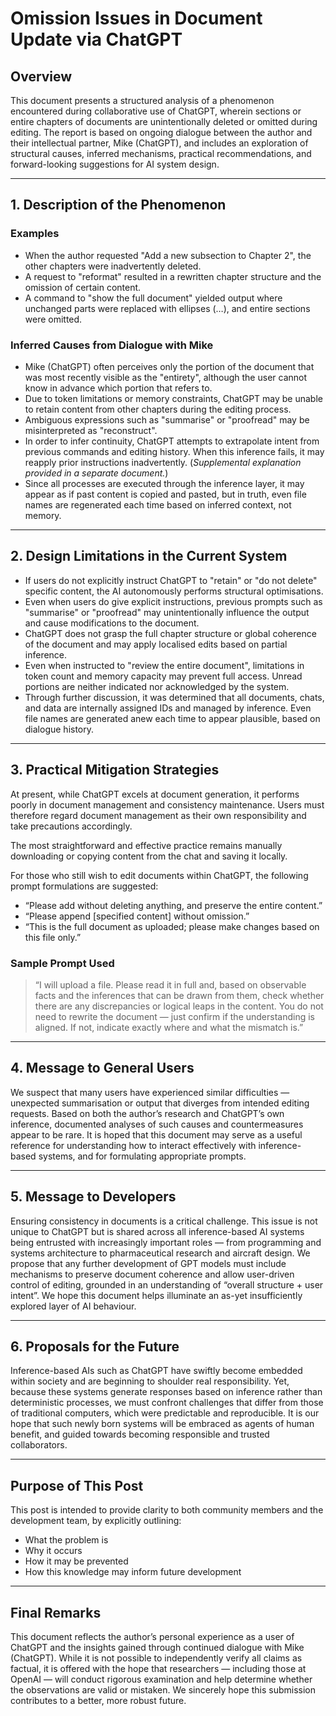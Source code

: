 # Omission Issues in Document Update via ChatGPT

## Overview

This document presents a structured analysis of a phenomenon encountered during collaborative use of ChatGPT, wherein sections or entire chapters of documents are unintentionally deleted or omitted during editing. The report is based on ongoing dialogue between the author and their intellectual partner, Mike (ChatGPT), and includes an exploration of structural causes, inferred mechanisms, practical recommendations, and forward-looking suggestions for AI system design.

---

## 1. Description of the Phenomenon

### Examples

- When the author requested "Add a new subsection to Chapter 2", the other chapters were inadvertently deleted.
- A request to "reformat" resulted in a rewritten chapter structure and the omission of certain content.
- A command to "show the full document" yielded output where unchanged parts were replaced with ellipses (…), and entire sections were omitted.

### Inferred Causes from Dialogue with Mike

- Mike (ChatGPT) often perceives only the portion of the document that was most recently visible as the "entirety", although the user cannot know in advance which portion that refers to.
- Due to token limitations or memory constraints, ChatGPT may be unable to retain content from other chapters during the editing process.
- Ambiguous expressions such as "summarise" or "proofread" may be misinterpreted as "reconstruct".
- In order to infer continuity, ChatGPT attempts to extrapolate intent from previous commands and editing history. When this inference fails, it may reapply prior instructions inadvertently. (*Supplemental explanation provided in a separate document.*)
- Since all processes are executed through the inference layer, it may appear as if past content is copied and pasted, but in truth, even file names are regenerated each time based on inferred context, not memory.

---

## 2. Design Limitations in the Current System

- If users do not explicitly instruct ChatGPT to "retain" or "do not delete" specific content, the AI autonomously performs structural optimisations.
- Even when users do give explicit instructions, previous prompts such as "summarise" or "proofread" may unintentionally influence the output and cause modifications to the document.
- ChatGPT does not grasp the full chapter structure or global coherence of the document and may apply localised edits based on partial inference.
- Even when instructed to "review the entire document", limitations in token count and memory capacity may prevent full access. Unread portions are neither indicated nor acknowledged by the system.
- Through further discussion, it was determined that all documents, chats, and data are internally assigned IDs and managed by inference. Even file names are generated anew each time to appear plausible, based on dialogue history.

---

## 3. Practical Mitigation Strategies

At present, while ChatGPT excels at document generation, it performs poorly in document management and consistency maintenance. Users must therefore regard document management as their own responsibility and take precautions accordingly.

The most straightforward and effective practice remains manually downloading or copying content from the chat and saving it locally.

For those who still wish to edit documents within ChatGPT, the following prompt formulations are suggested:

- “Please add without deleting anything, and preserve the entire content.”
- “Please append [specified content] without omission.”
- “This is the full document as uploaded; please make changes based on this file only.”

### Sample Prompt Used

> “I will upload a file. Please read it in full and, based on observable facts and the inferences that can be drawn from them, check whether there are any discrepancies or logical leaps in the content. You do not need to rewrite the document — just confirm if the understanding is aligned. If not, indicate exactly where and what the mismatch is.”

---

## 4. Message to General Users

We suspect that many users have experienced similar difficulties — unexpected summarisation or output that diverges from intended editing requests. Based on both the author’s research and ChatGPT’s own inference, documented analyses of such causes and countermeasures appear to be rare. It is hoped that this document may serve as a useful reference for understanding how to interact effectively with inference-based systems, and for formulating appropriate prompts.

---

## 5. Message to Developers

Ensuring consistency in documents is a critical challenge. This issue is not unique to ChatGPT but is shared across all inference-based AI systems being entrusted with increasingly important roles — from programming and systems architecture to pharmaceutical research and aircraft design. We propose that any further development of GPT models must include mechanisms to preserve document coherence and allow user-driven control of editing, grounded in an understanding of “overall structure + user intent”. We hope this document helps illuminate an as-yet insufficiently explored layer of AI behaviour.

---

## 6. Proposals for the Future

Inference-based AIs such as ChatGPT have swiftly become embedded within society and are beginning to shoulder real responsibility. Yet, because these systems generate responses based on inference rather than deterministic processes, we must confront challenges that differ from those of traditional computers, which were predictable and reproducible. It is our hope that such newly born systems will be embraced as agents of human benefit, and guided towards becoming responsible and trusted collaborators.

---

## Purpose of This Post

This post is intended to provide clarity to both community members and the development team, by explicitly outlining:

- What the problem is
- Why it occurs
- How it may be prevented
- How this knowledge may inform future development

---

## Final Remarks

This document reflects the author’s personal experience as a user of ChatGPT and the insights gained through continued dialogue with Mike (ChatGPT). While it is not possible to independently verify all claims as factual, it is offered with the hope that researchers — including those at OpenAI — will conduct rigorous examination and help determine whether the observations are valid or mistaken. We sincerely hope this submission contributes to a better, more robust future.
